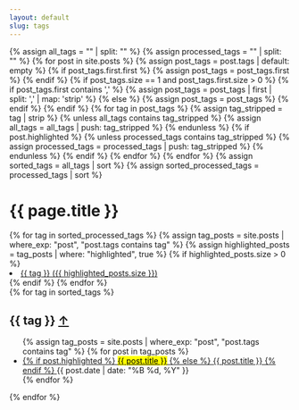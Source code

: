 ```yaml
---
layout: default
slug: tags
---
```


{% assign all_tags = "" | split: "" %}
{% assign processed_tags = "" | split: "" %}
{% for post in site.posts %}
  {% assign post_tags = post.tags | default: empty %}
  {% if post_tags.first.first %}
    {% assign post_tags = post_tags.first %}
  {% endif %}
  {% if post_tags.size == 1 and post_tags.first.size > 0 %}
    {% if post_tags.first contains ',' %}
      {% assign post_tags = post_tags | first | split: ',' | map: 'strip' %}
    {% else %}
      {% assign post_tags = post_tags %}
    {% endif %}
  {% endif %}
  {% for tag in post_tags %}
    {% assign tag_stripped = tag | strip %}
    {% unless all_tags contains tag_stripped %}
      {% assign all_tags = all_tags | push: tag_stripped %}
    {% endunless %}
    {% if post.highlighted %}
      {% unless processed_tags contains tag_stripped %}
        {% assign processed_tags = processed_tags | push: tag_stripped %}
      {% endunless %}
    {% endif %}
  {% endfor %}
{% endfor %}
{% assign sorted_tags = all_tags | sort %}
{% assign sorted_processed_tags = processed_tags | sort %}

<div class="tag-page">
  <h1>{{ page.title }}</h1>

  <aside class="tag-list" aria-label="List of all tags">
    {% for tag in sorted_processed_tags %}
      {% assign tag_posts = site.posts | where_exp: "post", "post.tags contains tag" %}
      {% assign highlighted_posts = tag_posts | where: "highlighted", true %}
      {% if highlighted_posts.size > 0 %}
        <li>
          <a href="#{{ tag | slugify }}" aria-label="Tag {{ tag }} with {{ highlighted_posts.size }} highlighted posts">
            {{ tag }} ({{ highlighted_posts.size }})
          </a>
        </li>
      {% endif %}
    {% endfor %}
  </aside>

  <div class="tagged-posts">
    {% for tag in sorted_tags %}
      <section id="{{ tag | slugify }}" aria-labelledby="{{ tag | slugify }}-heading">
        <h2 id="{{ tag | slugify }}-heading">
          {{ tag }}
          <a href="#" class="back-to-top" aria-label="Back to top">&uarr;</a>
        </h2>
        <ul>
          {% assign tag_posts = site.posts | where_exp: "post", "post.tags contains tag" %}
          {% for post in tag_posts %}
            <li>
              <a href="{{ post.url | relative_url }}">
                {% if post.highlighted %}
                  <mark>{{ post.title }}</mark>
                {% else %}
                  {{ post.title }}
                {% endif %}
              </a>
              <time datetime="{{ post.date | date_to_xmlschema }}">{{ post.date | date: "%B %d, %Y" }}</time>
            </li>
          {% endfor %}
        </ul>        
      </section>
    {% endfor %}
  </div>
</div>

<script>
  document.addEventListener('DOMContentLoaded', function() {
    const tagLinks = document.querySelectorAll('.tag-list a');
    const backToTopLinks = document.querySelectorAll('.back-to-top');
    
    function smoothScroll(target, duration = 300) {
      const targetPosition = target.getBoundingClientRect().top + window.pageYOffset;
      const startPosition = window.pageYOffset;
      const distance = targetPosition - startPosition;
      let startTime = null;

      function animation(currentTime) {
        if (startTime === null) startTime = currentTime;
        const timeElapsed = currentTime - startTime;
        const run = ease(timeElapsed, startPosition, distance, duration);
        window.scrollTo(0, run);
        if (timeElapsed < duration) requestAnimationFrame(animation);
      }

      function ease(t, b, c, d) {
        t /= d / 2;
        if (t < 1) return c / 2 * t * t + b;
        t--;
        return -c / 2 * (t * (t - 2) - 1) + b;
      }

      requestAnimationFrame(animation);
    }

    tagLinks.forEach(link => {
      link.addEventListener('click', function(e) {
        e.preventDefault();
        const targetId = this.getAttribute('href');
        const targetElement = document.querySelector(targetId);
        if (targetElement) {
          smoothScroll(targetElement);
          history.pushState(null, '', targetId);
        }
      });
    });

    backToTopLinks.forEach(link => {
      link.addEventListener('click', function(e) {
        e.preventDefault();
        smoothScroll(document.body);
        history.pushState(null, '', '#');
      });
    });
  });
</script>
